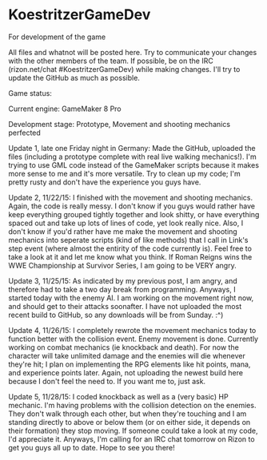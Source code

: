 # KoestritzerGameDev
For development of the game


All files and whatnot will be posted here.
Try to communicate your changes with the other members of the team.
If possible, be on the IRC (rizon.net/chat #KoestritzerGameDev) while making changes.
I'll try to update the GitHub as much as possible.


Game status:

Current engine: GameMaker 8 Pro

Development stage: Prototype, Movement and shooting mechanics perfected


Update 1, late one Friday night in Germany:
Made the GitHub, uploaded the files (including a prototype complete with real live walking mechanics!).
I'm trying to use GML code instead of the GameMaker scripts because it makes more sense to me and it's more versatile.
Try to clean up my code; I'm pretty rusty and don't have the experience you guys have.


Update 2, 11/22/15:
I finished with the movement and shooting mechanics.
Again, the code is really messy. 
I don't know if you guys would rather have keep everything grouped tightly together and look shitty, or have everything spaced out and take up lots of lines of code, yet look really nice.
Also, I don't know if you'd rather have me make the movement and shooting mechanics into seperate scripts (kind of like methods) that I call in Link's step event (where almost the entirity of the code currently is).
Feel free to take a look at it and let me know what you think.
If Roman Reigns wins the WWE Championship at Survivor Series, I am going to be VERY angry.


Update 3, 11/25/15:
As indicated by my previous post, I am angry, and therefore had to take a two day break from programming. 
Anyways, I started today with the enemy AI. 
I am working on the movement right now, and should get to their attacks soonafter. 
I have not uploaded the most recent build to GitHub, so any downloads will be from Sunday.
:^)


Update 4, 11/26/15:
I completely rewrote the movement mechanics today to function better with the collision event.
Enemy movement is done.
Currently working on combat mechanics (ie knockback and death).
For now the character will take unlimited damage and the enemies will die whenever they're hit; I plan on implementing the RPG elements like hit points, mana, and experience points later.
Again, not uploading the newest build here because I don't feel the need to.
If you want me to, just ask.

Update 5, 11/28/15:
I coded knockback as well as a (very basic) HP mechanic.
I'm having problems with the collision detection on the enemies.
They don't walk through each other, but when they're touching and I am standing directly to above or below them (or on either side, it depends on their formation) they stop moving.
If someone could take a look at my code, I'd appreciate it.
Anyways, I'm calling for an IRC chat tomorrow on Rizon to get you guys all up to date.
Hope to see you there!
